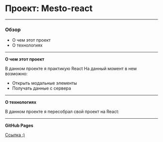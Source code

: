 # Проект: Mesto-react

---

### Обзор
* О чем этот проект
* О технологиях

---

**О чем этот проект**

В данном проекте я практикую React
На данный момент в нем возможно:
* Открыть модальные элементы
* Получать данные с сервера

---

**О технологиях**

В данном проекте я пересобрал свой проект на React:


---

**GitHub Pages**

[Ссылка :)](https://sergeishabanov1989.github.io/mesto-react/)